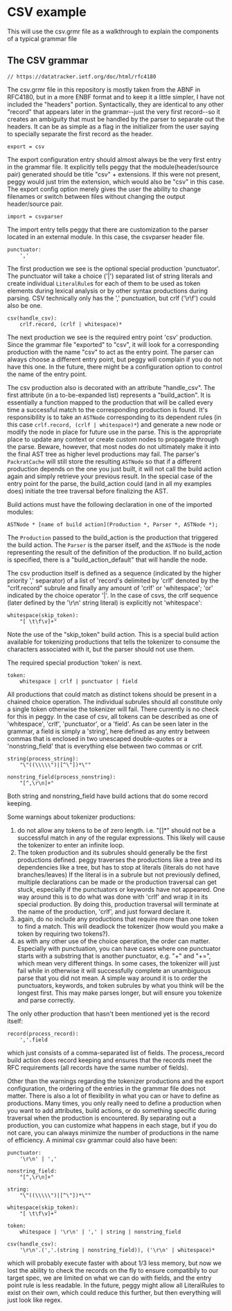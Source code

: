 # CSV example

This will use the csv.grmr file as a walkthrough to explain the components of a typical grammar file

## The CSV grammar

```
// https://datatracker.ietf.org/doc/html/rfc4180
```

The csv.grmr file in this repository is mostly taken from the ABNF in RFC4180, but in a more ENBF format and to keep it a little simpler, I have not included the "headers" portion. Syntactically, they are identical to any other "record" that appears later in the grammar--just the very first record--so it creates an ambiguity that must be handled by the parser to separate out the headers. It can be as simple as a flag in the initializer from the user saying to specially separate the first record as the header.

```
export = csv
```

The export configuration entry should almost always be the very first entry in the grammar file. It explicitly tells peggy that the module(header/source pair) generated should be title "csv" + extensions. If this were not present, peggy would just trim the extension, which would also be "csv" in this case. The export config option merely gives the user the ability to change filenames or switch between files without changing the output header/source pair.

```
import = csvparser
```

The import entry tells peggy that there are customization to the parser located in an external module. In this case, the csvparser header file.

```
punctuator:
    ','
```

The first production we see is the optional special production 'punctuator'. The punctuator will take a choice ('|') separated list of string literals and create individual `LiteralRule`s for each of them to be used as token elements during lexical analysis or by other syntax productions during parsing. CSV technically only has the ',' punctuation, but crlf ('\r\f') could also be one.

```
csv(handle_csv):
    crlf.record, (crlf | whitespace)*
```

The next production we see is the required entry point 'csv' production. Since the grammar file "exported" to "csv", it will look for a corresponding production with the name "csv" to act as the entry point. The parser can always choose a different entry point, but peggy will complain if you do not have this one. In the future, there might be a configuration option to control the name of the entry point.

The csv production also is decorated with an attribute "handle_csv". The first attribute (in a to-be-expanded list) represents a "build_action". It is essentially a function mapped to the production that will be called every time a successful match to the corresponding production is found. It's responsibility is to take an `ASTNode` corresponding to its dependent rules (in this case `crlf.record, (crlf | whitespace)*`) and generate a new node or modify the node in place for future use in the parse. This is the appropriate place to update any context or create custom nodes to propagate through the parse. Beware, however, that most nodes do not ultimately make it into the final AST tree as higher level productions may fail. The parser's `PackratCache` will still store the resulting `ASTNode` so that if a different production depends on the one you just built, it will not call the build action again and simply retrieve your previous result. In the special case of the entry point for the parse, the build_action could (and in all my examples does) initiate the tree traversal before finalizing the AST.

Build actions must have the following declaration in one of the imported modules:

```
ASTNode * [name of build action](Production *, Parser *, ASTNode *);
```

The `Production` passed to the build_action is the production that triggered the build action. The `Parser` is the parser itself, and the `ASTNode` is the node representing the result of the definition of the production. If no build_action is specified, there is a "build_action_default" that will handle the node.

The csv production itself is defined as a sequence (indicated by the higher priority ',' separator) of a list of 'record's delimited by 'crlf' denoted by the "crlf.record" subrule and finally any amount of 'crlf' or 'whitespace'; 'or' indicated by the choice operator '|'. In the case of csvs, the crlf sequence (later defined by the '\r\n' string literal) is explicitly not 'whitespace':

```
whitespace(skip_token):
    "[ \t\f\v]+"
```

Note the use of the "skip_token" build action. This is a special build action available for tokenizing productions that tells the tokenizer to consume the characters associated with it, but the parser should not use them.

The required special production 'token' is next. 

```
token:
    whitespace | crlf | punctuator | field
```

All productions that could match as distinct tokens should be present in a chained choice operation. The individual subrules should all constitute only a single token otherwise the tokenizer will fail. There currently is no check for this in peggy. In the case of csv, all tokens can be described as one of 'whitespace', 'crlf', 'punctuator', or a 'field'. As can be seen later in the grammar, a field is simply a 'string', here defined as any entry between commas that is enclosed in two unescaped double-quotes or a 'nonstring_field' that is everything else between two commas or crlf. 

```
string(process_string):
    "\"((\\\\\")|[^\"])*\""
```

```
nonstring_field(process_nonstring):
    "[^,\r\n]+"
```

Both string and nonstring_field have build actions that do some record keeping.

Some warnings about tokenizer productions:

1) do not allow any tokens to be of zero length. i.e. "[]*" should not be a successful match in any of the regular expressions. This likely will cause the tokenizer to enter an infinite loop.
2) The token production and its subrules should generally be the first productions defined. peggy traverses the productions like a tree and its dependencies like a tree, but has to stop at literals (literals do not have branches/leaves) If the literal is in a subrule but not previously defined, multiple declarations can be made or the production traversal can get stuck, especially if the punctuators or keywords have not appeared. One way around this is to do what was done with 'crlf' and wrap it in its special production. By doing this, production traversal will terminate at the name of the production, 'crlf', and just forward declare it.
3) again, do no include any productions that require more than one token to find a match. This will deadlock the tokenizer (how would you make a token by requiring two tokens?).
4) as with any other use of the choice operation, the order can matter. Especially with punctuation, you can have cases where one punctuator starts with a substring that is another punctuator, e.g. "+" and "+=", which mean very different things. In some cases, the tokenizer will just fail while in otherwise it will successfully complete an unambiguous parse that you did not mean. A simple way around it is to order the punctuators, keywords, and token subrules by what you think will be the longest first. This may make parses longer, but will ensure you tokenize and parse correctly.

The only other production that hasn't been mentioned yet is the record itself:

```
record(process_record):
    ','.field
```

which just consists of a comma-separated list of fields. The process_record build action does record keeping and ensures that the records meet the RFC requirements (all records have the same number of fields).

Other than the warnings regarding the tokenizer productions and the export configuration, the ordering of the entries in the grammar file does not matter. There is also a lot of flexibility in what you can or have to define as productions. Many times, you only really need to define a production when you want to add attributes, build actions, or do something specific during traversal when the production is encountered. By separating out a production, you can customize what happens in each stage, but if you do not care, you can always minimize the number of productions in the name of efficiency. A minimal csv grammar could also have been:

```
punctuator:
    '\r\n' | ','

nonstring_field:
    "[^,\r\n]+"

string:
    "\"((\\\\\")|[^\"])*\""

whitespace(skip_token):
    "[ \t\f\v]+"

token:
    whitespace | '\r\n' | ',' | string | nonstring_field

csv(handle_csv):
    '\r\n'.(','.(string | nonstring_field)), ('\r\n' | whitespace)*
```

which will probably execute faster with about 1/3 less memory, but now we lost the ability to check the records on the fly to ensure compatibily to our target spec, we are limited on what we can do with fields, and the entry point rule is less readable. In the future, peggy might allow all LiteralRules to exist on their own, which could reduce this further, but then everything will just look like regex.